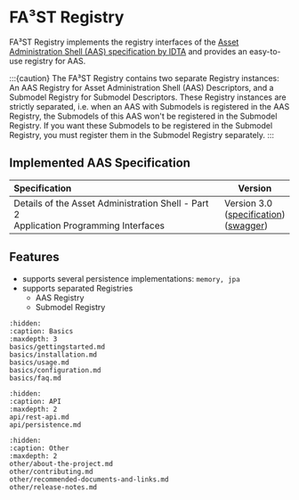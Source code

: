 # FA³ST Registry
FA³ST Registry implements the registry interfaces of the [Asset Administration Shell (AAS) specification by IDTA](https://industrialdigitaltwin.org/content-hub/downloads) and provides an easy-to-use registry for AAS.

:::{caution}
The FA³ST Registry contains two separate Registry instances: An AAS Registry for Asset Administration Shell (AAS) Descriptors, and a Submodel Registry for Submodel Descriptors. These Registry instances are strictly separated, i.e. when an AAS with Submodels is registered in the AAS Registry, the Submodels of this AAS won't be registered in the Submodel Registry. If you want these Submodels to be registered in the Submodel Registry, you must register them in the Submodel Registry separately.
:::

## Implemented AAS Specification
| Specification                                                                              | Version                                                                                                                                                                                                                                                           |
|:------------------------------------------------------------------------------------------ | ----------------------------------------------------------------------------------------------------------------------------------------------------------------------------------------------------------------------------------------------------------------- |
| Details of the Asset Administration Shell - Part 2<br />Application Programming Interfaces | Version 3.0<br />([specification](https://industrialdigitaltwin.org/wp-content/uploads/2023/06/IDTA-01002-3-0_SpecificationAssetAdministrationShell_Part2_API_.pdf))<br />([swagger](https://app.swaggerhub.com/apis/Plattform_i40/Entire-API-Collection/V3.0.1)) |

## Features

-   supports several persistence implementations: `memory, jpa`
-   supports separated Registries
	-   AAS Registry
    -   Submodel Registry

```{toctree}
:hidden:
:caption: Basics
:maxdepth: 3
basics/gettingstarted.md
basics/installation.md
basics/usage.md
basics/configuration.md
basics/faq.md
```

```{toctree}
:hidden:
:caption: API
:maxdepth: 2
api/rest-api.md
api/persistence.md
```

```{toctree}
:hidden:
:caption: Other
:maxdepth: 2
other/about-the-project.md
other/contributing.md
other/recommended-documents-and-links.md
other/release-notes.md
```
